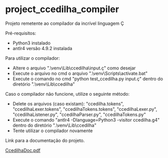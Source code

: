 # project_ccedilha_compiler
Projeto remetente ao compilador da incrível linguagem Ç

Pré-requisitos:
- Python3 instalado
- antlr4 versão 4.9.2 instalada

Para utilizar o compilador:
- Altere o arquivo ".\venv\Lib\ccedilha\input.ç" como desejar
- Execute o arquivo no cmd o arquivo ".\venv\Scripts\activate.bat"
- Execute o comando no cmd "python test_ccedilha.py input.ç" dentro do diretório ".\venv\Lib\ccedilha\"

Caso o compilador não funcione, utilize o seguinte método:
- Delete os arquivos (caso existam): "ccedilha.tokens", "ccedilhaLexer.tokens", "ccedilhaTokens.tokens", "ccedilhaLexer.py", "ccedilhaListener.py", "ccedilhaParser.py", "ccedilhaTokens.py"
- Execute o comando "antlr4 -Dlanguage=Python3 -visitor ccedilha.g4" dentro do diretório ".\venv\Lib\ccedilha\"
- Tente utilizar o compilador novamente

Link para a documentação do projeto.

[CcedilhaDoc.pdf](https://github.com/Josney1223/project_ccedilha_compiler/files/6776993/CcedilhaDoc.pdf)


